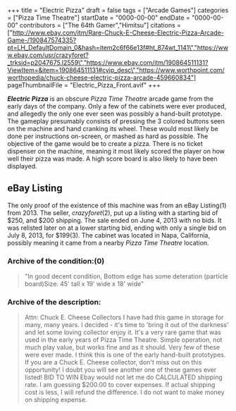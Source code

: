 +++
title = "Electric Pizza"
draft = false
tags = ["Arcade Games"]
categories = ["Pizza Time Theatre"]
startDate = "0000-00-00"
endDate = "0000-00-00"
contributors = ["The 64th Gamer","Himitsu"]
citations = ["http://www.ebay.com/itm/Rare-Chuck-E-Cheese-Electric-Pizza-Arcade-Game-/190847574335?pt=LH_DefaultDomain_0&hash=item2c6f66e13f#ht_874wt_1141\","https://www.ebay.com/usr/crazyforet?_trksid=p2047675.l2559\","https://www.ebay.com/itm/190864511131?ViewItem=&item=190864511131#cvip_desc\","https://www.worthpoint.com/worthopedia/chuck-cheese-electric-pizza-arcade-459660834"]
pageThumbnailFile = "Electric_Pizza_Front.avif"
+++

***Electric Pizza*** is an obscure *Pizza Time Theatre* arcade game from the early days of the company. Only a few of the cabinets were ever produced, and allegedly the only one ever seen was possibly a hand-built prototype. The gameplay presumably consists of pressing the 3 colored buttons seen on the machine and hand cranking its wheel. These would most likely be done per instructions on-screen, or mashed as hard as possible. The objective of the game would be to create a pizza. There is no ticket dispenser on the machine, meaning it most likely scored the player on how well their pizza was made. A high score board is also likely to have been displayed.

## eBay Listing

The only proof of the existence of this machine was from an eBay Listing(1) from 2013. The seller, *crazyforet*(2), put up a listing with a starting bid of $250, and $200 shipping. The sale ended on June 4, 2013 with no bids. It was relisted later on at a lower starting bid, ending with only a single bid on July 8, 2013, for $199(3). The cabinet was located in Napa, California, possibly meaning it came from a nearby *Pizza Time Theatre* location.

### Archive of the condition:(0)


> "In good decent condition, Bottom edge has some deteration (particle board)Size: 45' tall x 19' wide x 18' wide"


### Archive of the description:


> Attn: Chuck E. Cheese Collectors
> I have had this game in storage for many, many years.
> I decided - it's time to 'bring it out of the darkness' and let some loving collector enjoy it.
> It's a very rare game that was used in the early years of Pizza Time Theatre.
> Simple operation, not much play value, but works fine and as it should.
> Very few of these were ever made.  I think this is one of the early hand-built prototypes.
> If you are a Chuck E. Cheese collector, don't miss out on this opportunity!
> I doubt you will see another one of these games ever listed!
> BID TO WIN
> Ebay would not let me do CALCULATED shipping rate.
> I am guessing $200.00 to cover expenses.
> If actual shipping cost is less, I will refund the difference.
> I do not want to make money on shipping expense.
